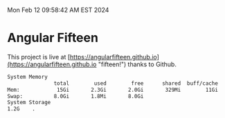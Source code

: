 Mon Feb 12 09:58:42 AM EST 2024

# Angular Fifteen


This project is live at [https://angularfifteen.github.io](https://angularfifteen.github.io "fifteen!") thanks to Github.

```bash
System Memory
               total        used        free      shared  buff/cache   available
Mem:            15Gi       2.3Gi       2.0Gi       329Mi        11Gi        12Gi
Swap:          8.0Gi       1.8Mi       8.0Gi
System Storage
1.2G	.
```
```bash
